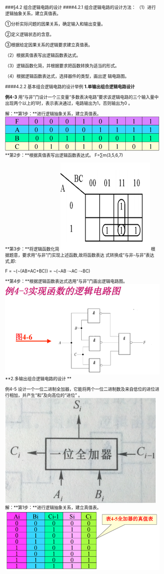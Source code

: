 ###§4.2 组合逻辑电路的设计
####4.2.1 组合逻辑电路的设计方法： 
（1）进行逻辑抽象关系，建立真值表。<p> 
①分析实际问题的因果关系，确定输入和输出变量。<p> 
②定义逻辑状态的含意。<p> 
③根据给定因果关系的逻辑要求建立真值表。<p> 
（2）根据真值表写出逻辑函数表达式。<p> 
（3）逻辑函数化简，并根据要求把函数转换为适当的形式。<p> 
（4）根据逻辑函数表达式，选择器件的类型，画出逻 辑电路图。<p> 
####4.2.2 基本组合逻辑电路的设计举例 
**1.单输出组合逻辑电路设计**<p> 
**例4-3** 用“与非”门设计一个三变量“多数表决电路”要求该逻辑电路的三个输入量中出现两个以上的1时，表示表决通过，电路输出为1，否则输出为0 。<p>
解：**第1步：**进行逻辑抽象关系，建立真值表。 
![](/assets/07.PNG)
**第2步：**根据真值表写出逻辑函数表达式。 F=∑m(3,5,6,7)<p> 
**第3步：**将逻辑函数化简
![](/assets/08.PNG) 
根据题意，要求用“与非”门实现上述函数,故将函数表达 式转换成“与非-与非”表达式,即: <p>
F = &not;(&not;(AB+AC+BC)) = &not;(&not;AB ·&not;AC ·&not;BC) <p>
**第4步：**根据逻辑函数表达式选用“与非”门画出逻辑电路图。 
![](/assets/09.PNG)
**2.多输出组合逻辑电路的设计 **<p>
例4-5 设计一个一位二进制全加器，它能将两个一位二进制数及来自低位的进位进行相加，并产生“和”及向高位的“进位” 。 
![](/assets/010.PNG)
解：**第1步：**进行逻辑抽象关系，建立真值表。
![](/assets/011.PNG) 





